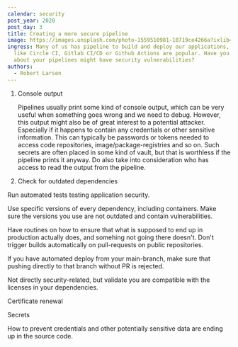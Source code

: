 ```yaml
---
calendar: security
post_year: 2020
post_day: 3
title: Creating a more secure pipeline
image: https://images.unsplash.com/photo-1559510981-10719ce4266a?ixlib=rb-1.2.1&ixid=eyJhcHBfaWQiOjEyMDd9&auto=format&fit=crop&w=1950&q=80
ingress: Many of us has pipeline to build and deploy our applications, and tools
  like Circle CI, Gitlab CI/CD or Github Actions are popular. Have you thought
  about your pipelines might have security vulnerabilities?
authors:
  - Robert Larsen
---
```

1. Console output

   Pipelines usually print some kind of console output, which can be very useful when something goes wrong and we need to debug. However, this output might also be of great interest to a potential attacker. Especially if it happens to contain any credentials or other sensitive information. This can typically be passwords or tokens needed to access code repositories, image/package-registries and so on. Such secrets are often placed in some kind of vault, but that is worthless if the pipeline prints it anyway. Do also take into consideration who has access to read the output from the pipeline. 
2. Check for outdated dependencies



Run automated tests testing application security.

Use specific versions of every dependency, including containers. Make sure the versions you use are not outdated and contain vulnerabilities. 

Have routines on how to ensure that what is supposed to end up in production actually does, and somehing not going there doesn't. Don't trigger builds automatically on pull-requests on public repositories.

If you have automated deploy from your main-branch, make sure that pushing directly to that branch without PR is rejected.

Not directly security-related, but validate you are compatible with the licenses in your dependencies.

Certificate renewal

Secrets

How to prevent credentials and other potentially sensitive data are ending up in the source code.